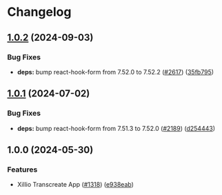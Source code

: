 # Changelog

## [1.0.2](https://github.com/contentful/marketplace-partner-apps/compare/xillio-transcreate-v1.0.1...xillio-transcreate-v1.0.2) (2024-09-03)

### Bug Fixes

- **deps:** bump react-hook-form from 7.52.0 to 7.52.2 ([#2617](https://github.com/contentful/marketplace-partner-apps/issues/2617)) ([35fb795](https://github.com/contentful/marketplace-partner-apps/commit/35fb79503eeae20e557c7490f598c3422f29574f))

## [1.0.1](https://github.com/contentful/marketplace-partner-apps/compare/xillio-transcreate-v1.0.0...xillio-transcreate-v1.0.1) (2024-07-02)

### Bug Fixes

- **deps:** bump react-hook-form from 7.51.3 to 7.52.0 ([#2189](https://github.com/contentful/marketplace-partner-apps/issues/2189)) ([d254443](https://github.com/contentful/marketplace-partner-apps/commit/d254443adc505caac3aa834db939a0bbee413945))

## 1.0.0 (2024-05-30)

### Features

- Xillio Transcreate App ([#1318](https://github.com/contentful/marketplace-partner-apps/issues/1318)) ([e938eab](https://github.com/contentful/marketplace-partner-apps/commit/e938eabc902fb43efedb1220dfecd092ac5c4ced))
